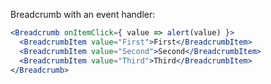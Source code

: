 Breadcrumb with an event handler:

```jsx
<Breadcrumb onItemClick={ value => alert(value) }>
  <BreadcrumbItem value="First">First</BreadcrumbItem>
  <BreadcrumbItem value="Second">Second</BreadcrumbItem>
  <BreadcrumbItem value="Third">Third</BreadcrumbItem>
</Breadcrumb>
```
